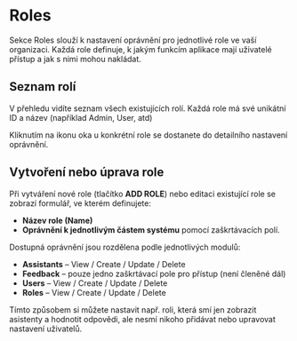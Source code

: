 # Roles

Sekce Roles slouží k nastavení oprávnění pro jednotlivé role ve vaší organizaci. Každá role definuje, k jakým funkcím aplikace mají uživatelé přístup a jak s nimi mohou nakládat.

## Seznam rolí

V přehledu vidíte seznam všech existujících rolí. Každá role má své unikátní ID a název (například Admin, User, atd)

Kliknutím na ikonu oka u konkrétní role se dostanete do detailního nastavení oprávnění.

## Vytvoření nebo úprava role

Při vytváření nové role (tlačítko **ADD ROLE**) nebo editaci existující role se zobrazí formulář, ve kterém definujete:

- **Název role (Name)**
- **Oprávnění k jednotlivým částem systému** pomocí zaškrtávacích polí.

Dostupná oprávnění jsou rozdělena podle jednotlivých modulů:

- **Assistants** – View / Create / Update / Delete
- **Feedback** – pouze jedno zaškrtávací pole pro přístup (není členěné dál)
- **Users** – View / Create / Update / Delete
- **Roles** – View / Create / Update / Delete

Tímto způsobem si můžete nastavit např. roli, která smí jen zobrazit asistenty a hodnotit odpovědi, ale nesmí nikoho přidávat nebo upravovat nastavení uživatelů. 